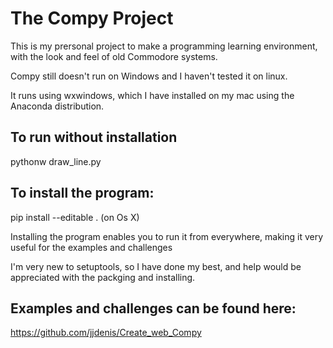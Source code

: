 # The Compy Project
This is my prersonal project to make a programming learning environment,
with the look and feel of old Commodore systems.

Compy still doesn't run on Windows and I haven't tested it on linux.

It runs using wxwindows, which I have installed on my mac using the Anaconda distribution.


To run without installation
-----------------------------

  pythonw draw_line.py


To install the program:
------------------------
  pip install --editable . (on Os X)

Installing the program enables you to run it from everywhere, making it very useful for the examples and challenges

I'm very new to setuptools, so I have done my best,
and help would be appreciated with the packging and installing.



Examples and challenges can be found here:
------------------------------------------

  https://github.com/jjdenis/Create_web_Compy